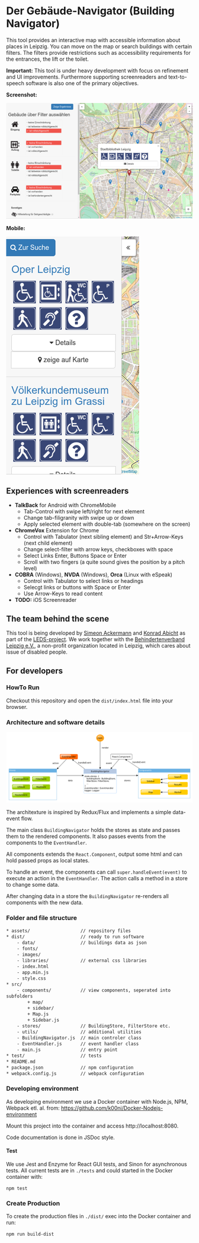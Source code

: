# Der Gebäude-Navigator (Building Navigator)

This tool provides an interactive map with accessible information about places in Leipzig. You can move on the map or search buildings with certain filters. The filters provide restrictions such as accessibility requirements for the entrances, the lift or the toilet.

**Important:** This tool is under heavy development with focus on refinement and UI improvements. Furthermore supporting screenreaders and text-to-speech software is also one of the primary objectives.

**Screenshot:**

![](https://github.com/AKSW/building-navigator/raw/master/assets/screenshot-1.png)

**Mobile:**

![](https://github.com/AKSW/building-navigator/raw/master/assets/screenshot-3.png)

## Experiences with screenreaders

- **TalkBack** for Android with ChromeMobile
    + Tab-Control with swipe left/right for next element
    + Change tab-filigranity with swipe up or down
    + Apply selected element with double-tab (somewhere on the screen)
- **ChromeVox** Extension for Chrome
    + Control with Tabulator (next sibling element) and Str+Arrow-Keys (next child element)
    + Change select-filter with arrow keys, checkboxes with space
    + Select Links Enter, Buttons Space or Enter
    + Scroll with two fingers (a quite sound gives the position by a pitch level)
- **COBRA** (Windows), **NVDA** (Windows), **Orca** (Linux with eSpeak)
    + Control with Tabulator to select links or headings
    + Selecgt links or buttons with Space or Enter
    + Use Arrow-Keys to read content
- **TODO:** iOS Screenreader

## The team behind the scene

This tool is being developed by [Simeon Ackermann](https://github.com/simeonackermann) and [Konrad Abicht](https://github.com/k00ni) as part of the [LEDS-project](http://www.leds-projekt.de/de/linked-enterprise-data-services.html). We work together with the [Behindertenverband Leipzig e.V.](http://www.le-online.de/), a non-profit organization located in Leipzig, which cares about issue of disabled people.

## For developers

### HowTo Run

Checkout this repository and open the `dist/index.html` file into your browser.

### Architecture and software details

![](./assets/architecture.png)

The architexture is inspired by Redux/Flux and implements a simple data-event flow.

The main class `BuildingNavigator` holds the stores as state and passes them to the rendered components. It also passes events from the components to the `EventHandler`.

All components extends the `React.Component`, output some html and can hold passed props as local states.

To handle an event, the components can call `super.handleEvent(event)` to execute an action in the `EventHandler`. The action calls a method in a store to change some data.

After changing data in a store the `BuildingNavigator` re-renders all components with the new data.

### Folder and file structure

```
* assets/                   // repository files
* dist/                     // ready to run software
    - data/                 // buildings data as json
    - fonts/
    - images/
    - libraries/            // external css libraries
    - index.html
    - app.min.js
    - style.css
* src/
    - components/           // view components, seperated into subfolders
        + map/
        + sidebar/
        + Map.js
        + Sidebar.js
    - stores/               // BuildingStore, FilterStore etc.
    - utils/                // additional utilities
    - BuildingNavigator.js  // main controler class
    - EventHandler.js       // event handler class
    - main.js               // entry point
* test/                     // tests
* README.md
* package.json              // npm configuration
* webpack.config.js         // webpack configuration
```


### Developing environment

As developing environment we use a Docker container with Node.js, NPM, Webpack etl. al. from: https://github.com/k00ni/Docker-Nodejs-environment

Mount this project into the container and access http://localhost:8080.

Code documentation is done in JSDoc style.

#### Test

We use Jest and Enzyme for React GUI tests, and Sinon for asynchronous tests. All current tests are in `./tests` and could started in the Docker container with:

    npm test


### Create Production

To create the production files in `./dist/` exec into the Docker container and run:

    npm run build-dist
